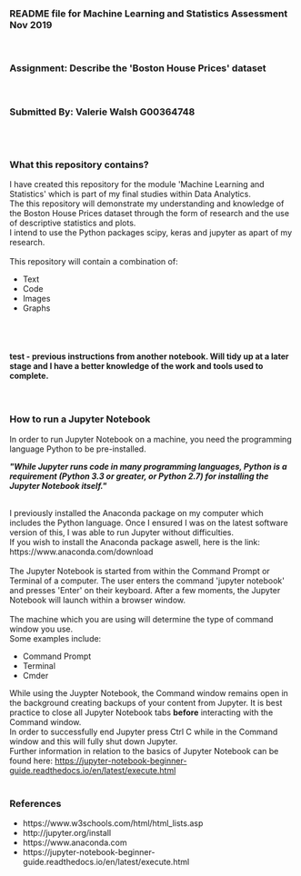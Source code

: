 ### README file for Machine Learning and Statistics Assessment Nov 2019
</br>

### Assignment: Describe the 'Boston House Prices' dataset

<br>

### Submitted By: Valerie Walsh G00364748 
<br><br>

### What this repository contains? 
I have created this repository for the module 'Machine Learning and Statistics' which is part of my final studies within Data Analytics.
</br>
The this repository will demonstrate my understanding and knowledge of the Boston House Prices dataset through the form of research and the use of descriptive statistics and plots. <br>
I intend to use the Python packages scipy, keras and jupyter as apart of my research.
</br></br>
This repository will contain a combination of: </br>
<ul>
  <li>Text</li>
  <li>Code</li>
  <li>Images</li>
  <li>Graphs</li>
</ul>

</br>
</br>

#### test - previous instructions from another notebook. Will tidy up at a later stage and I have a better knowledge of the work and tools used to complete.
<br>
<h3> How to run a Jupyter Notebook </h3>
In order to run Jupyter Notebook on a machine, you need the programming language Python to be pre-installed. <br>

<p><strong><i>"While Jupyter runs code in many programming languages, Python is a requirement (Python 3.3 or greater, or Python 2.7) for installing the Jupyter Notebook itself."</i></strong></p>
<br>
I previously installed the Anaconda package on my computer which includes the Python language. Once I ensured I was on the latest software version of this, I was able to run Jupyter without difficulties.<br>
If you wish to install the Anaconda package aswell, here is the link: https://www.anaconda.com/download
<br><br>
The Jupyter Notebook is started from within the Command Prompt or Terminal of a computer. The user enters the command 'jupyter notebook' and presses 'Enter' on their keyboard. After a few moments, the Jupyter Notebook will launch within a browser window. <br><br>
The machine which you are using will determine the type of command window you use. <br>
Some examples include: 
<ul>
  <li>Command Prompt</li>
  <li>Terminal</li>
  <li>Cmder</li>
</ul>

While using the Juypter Notebook, the Command window remains open in the background creating backups of your content from Jupyter. It is best practice to close all Jupyter Notebook tabs <strong>before</strong> interacting with the Command window. </br>
In order to successfully end Jupyter press Ctrl C while in the Command window and this will fully shut down Jupyter.
<br>
Further information in relation to the basics of Jupyter Notebook can be found here: https://jupyter-notebook-beginner-guide.readthedocs.io/en/latest/execute.html
<br>
<br>

<h3>References</h3>
<ul>
  <li> https://www.w3schools.com/html/html_lists.asp </li>
  <li> http://jupyter.org/install </li>
  <li> https://www.anaconda.com </li>
  <li> https://jupyter-notebook-beginner-guide.readthedocs.io/en/latest/execute.html </li>
</ul>
